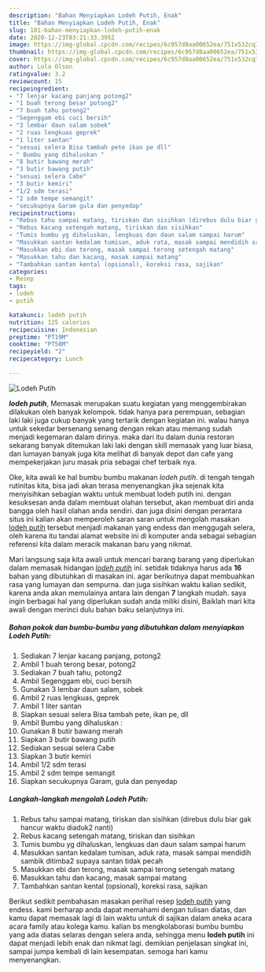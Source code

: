 ```yaml
---
description: "Bahan Menyiapkan Lodeh Putih, Enak"
title: "Bahan Menyiapkan Lodeh Putih, Enak"
slug: 181-bahan-menyiapkan-lodeh-putih-enak
date: 2020-12-23T03:21:33.395Z
image: https://img-global.cpcdn.com/recipes/6c957d8aa00652ea/751x532cq70/lodeh-putih-foto-resep-utama.jpg
thumbnail: https://img-global.cpcdn.com/recipes/6c957d8aa00652ea/751x532cq70/lodeh-putih-foto-resep-utama.jpg
cover: https://img-global.cpcdn.com/recipes/6c957d8aa00652ea/751x532cq70/lodeh-putih-foto-resep-utama.jpg
author: Lola Olson
ratingvalue: 3.2
reviewcount: 15
recipeingredient:
- "7 lenjar kacang panjang potong2"
- "1 buah terong besar potong2"
- "7 buah tahu potong2"
- "Segenggam ebi cuci bersih"
- "3 lembar daun salam sobek"
- "2 ruas lengkuas geprek"
- "1 liter santan"
- "sesuai selera Bisa tambah pete ikan pe dll"
- " Bumbu yang dihaluskan "
- "8 butir bawang merah"
- "3 butir bawang putih"
- "sesuai selera Cabe"
- "3 butir kemiri"
- "1/2 sdm terasi"
- "2 sdm tempe semangit"
- "secukupnya Garam gula dan penyedap"
recipeinstructions:
- "Rebus tahu sampai matang, tiriskan dan sisihkan (direbus dulu biar gak hancur waktu diaduk2 nanti)"
- "Rebus kacang setengah matang, tiriskan dan sisihkan"
- "Tumis bumbu yg dihaluskan, lengkuas dan daun salam sampai harum"
- "Masukkan santan kedalam tumisan, aduk rata, masak sampai mendidih sambik ditimba2 supaya santan tidak pecah"
- "Masukkan ebi dan terong, masak sampai terong setengah matang"
- "Masukkan tahu dan kacang, masak sampai matang"
- "Tambahkan santan kental (opsional), koreksi rasa, sajikan"
categories:
- Resep
tags:
- lodeh
- putih

katakunci: lodeh putih 
nutrition: 125 calories
recipecuisine: Indonesian
preptime: "PT19M"
cooktime: "PT58M"
recipeyield: "2"
recipecategory: Lunch

---
```



![Lodeh Putih](https://img-global.cpcdn.com/recipes/6c957d8aa00652ea/751x532cq70/lodeh-putih-foto-resep-utama.jpg)

<b><i>lodeh putih</i></b>, Memasak merupakan suatu kegiatan yang menggembirakan dilakukan oleh banyak kelompok. tidak hanya para perempuan, sebagian laki laki juga cukup banyak yang tertarik dengan kegiatan ini. walau hanya untuk sekedar bersenang senang dengan rekan atau memang sudah menjadi kegemaran dalam dirinya. maka dari itu dalam dunia restoran sekarang banyak ditemukan laki laki dengan skill memasak yang luar biasa, dan lumayan banyak juga kita melihat di banyak depot dan cafe yang mempekerjakan juru masak pria sebagai chef terbaik nya.

Oke, kita awali ke hal bumbu bumbu makanan <i>lodeh putih</i>. di tengah tengah rutinitas kita, bisa jadi akan terasa menyenangkan jika sejenak kita menyisihkan sebagian waktu untuk membuat lodeh putih ini. dengan kesuksesan anda dalam membuat olahan tersebut, akan membuat diri anda bangga oleh hasil olahan anda sendiri. dan juga disini dengan perantara situs ini kalian akan memperoleh saran saran untuk mengolah masakan <u>lodeh putih</u> tersebut menjadi makanan yang endess dan menggugah selera, oleh karena itu tandai alamat website ini di komputer anda sebagai sebagian referensi kita dalam meracik makanan baru yang nikmat.




Mari langsung saja kita awali untuk mencari barang barang yang diperlukan dalam memasak hidangan <u><i>lodeh putih</i></u> ini. setidak tidaknya harus ada <b>16</b> bahan yang dibutuhkan di masakan ini. agar berikutnya dapat membuahkan rasa yang lumayan dan sempurna. dan juga sisihkan waktu kalian sedikit, karena anda akan memulainya antara lain dengan <b>7</b> langkah mudah. saya ingin berbagai hal yang diperlukan sudah anda miliki disini, Baiklah mari kita awali dengan merinci dulu bahan baku selanjutnya ini.

<!--inarticleads1-->

##### Bahan pokok dan bumbu-bumbu yang dibutuhkan dalam menyiapkan Lodeh Putih:

1. Sediakan 7 lenjar kacang panjang, potong2
1. Ambil 1 buah terong besar, potong2
1. Sediakan 7 buah tahu, potong2
1. Ambil Segenggam ebi, cuci bersih
1. Gunakan 3 lembar daun salam, sobek
1. Ambil 2 ruas lengkuas, geprek
1. Ambil 1 liter santan
1. Siapkan sesuai selera Bisa tambah pete, ikan pe, dll
1. Ambil  Bumbu yang dihaluskan :
1. Gunakan 8 butir bawang merah
1. Siapkan 3 butir bawang putih
1. Sediakan sesuai selera Cabe
1. Siapkan 3 butir kemiri
1. Ambil 1/2 sdm terasi
1. Ambil 2 sdm tempe semangit
1. Siapkan secukupnya Garam, gula dan penyedap




<!--inarticleads2-->

##### Langkah-langkah mengolah Lodeh Putih:

1. Rebus tahu sampai matang, tiriskan dan sisihkan (direbus dulu biar gak hancur waktu diaduk2 nanti)
1. Rebus kacang setengah matang, tiriskan dan sisihkan
1. Tumis bumbu yg dihaluskan, lengkuas dan daun salam sampai harum
1. Masukkan santan kedalam tumisan, aduk rata, masak sampai mendidih sambik ditimba2 supaya santan tidak pecah
1. Masukkan ebi dan terong, masak sampai terong setengah matang
1. Masukkan tahu dan kacang, masak sampai matang
1. Tambahkan santan kental (opsional), koreksi rasa, sajikan




Berikut sedikit pembahasan masakan perihal resep <u>lodeh putih</u> yang endess. kami berharap anda dapat memahami dengan tulisan diatas, dan kamu dapat memasak lagi di lain waktu untuk di sajikan dalam aneka acara acara family atau kolega kamu. kalian bs mengkolaborasi bumbu bumbu yang ada diatas selaras dengan selera anda, sehingga menu <b>lodeh putih</b> ini dapat menjadi lebih enak dan nikmat lagi. demikian penjelasan singkat ini, sampai jumpa kembali di lain kesempatan. semoga hari kamu menyenangkan.

